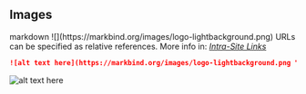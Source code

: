 ## Images

<include src="codeAndOutput.md" boilerplate >
<variable name="highlightStyle">markdown</variable>
<variable name="code">
![](https://markbind.org/images/logo-lightbackground.png)
</variable>
</include>

<box type="info">
  URLs can be specified as relative references. More info in: <i><a href="#intraSiteLinks">Intra-Site Links</a></i>
</box>


<div id="short" class="d-none">

```markdown
![alt text here](https://markbind.org/images/logo-lightbackground.png "title here")
```
</div>

<div id="examples" class="d-none">

![alt text here](https://markbind.org/images/logo-lightbackground.png "title here")
</div>
